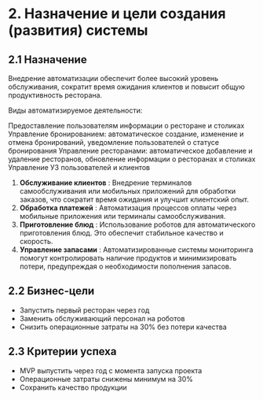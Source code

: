 # 2. Назначение и цели создания (развития) системы
## 2.1 Назначение
Внедрение автоматизации обеспечит более высокий уровень обслуживания, сократит время ожидания клиентов и повысит общую продуктивность ресторана.

Виды автоматизируемое деятельности:

Предоставление пользователям информации о ресторане и столиках
Управление бронированием: автоматическое создание, изменение и отмена бронирований, уведомление пользователей о статусе бронирования
Управление ресторанами: автоматическое добавление и удаление ресторанов, обновление информации о ресторанах и столиках
Управление УЗ пользователей и клиентов

1. **Обслуживание клиентов** : Внедрение терминалов самообслуживания или мобильных приложений для обработки заказов, что сократит время ожидания и улучшит клиентский опыт.
2. **Обработка платежей** : Автоматизация процессов оплаты через мобильные приложения или терминалы самообслуживания.
3. **Приготовление блюд** : Использование роботов для автоматического приготовления блюд. Это обеспечит стабильное качество и скорость.
4. **Управление запасами** : Автоматизированные системы мониторинга помогут контролировать наличие продуктов и минимизировать потери, предупреждая о необходимости пополнения запасов.


## 2.2 Бизнес-цели
- Запустить первый ресторан через год
- Заменить обслуживающий персонал на роботов
- Снизить операционные затраты на 30% без потери качества


## 2.3 Критерии успеха
- MVP выпустить через год с момента запуска проекта
- Операционные затраты снижены минимум на 30% 
- Сохранить качество продукции